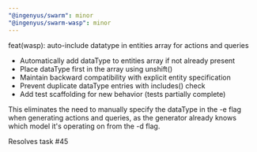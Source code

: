 ```yaml
---
"@ingenyus/swarm": minor
"@ingenyus/swarm-wasp": minor
---
```


feat(wasp): auto-include datatype in entities array for actions and queries

- Automatically add dataType to entities array if not already present
- Place dataType first in the array using unshift()
- Maintain backward compatibility with explicit entity specification
- Prevent duplicate dataType entries with includes() check
- Add test scaffolding for new behavior (tests partially complete)

This eliminates the need to manually specify the dataType in the
-e flag when generating actions and queries, as the generator already
knows which model it's operating on from the -d flag.

Resolves task #45
